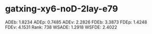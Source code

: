 # gatxing-xy6-noD-2lay-e79

ADEb: 1.8234
ADEp: 0.7485
ADEv: 2.2826
FDEb: 3.3873
FDEp: 1.4248
FDEv: 4.1531
Rank: 738
WSADE: 1.2918
WSFDE: 2.4022